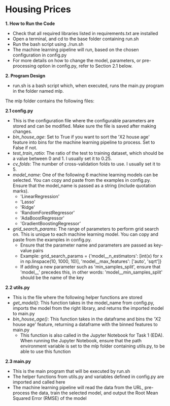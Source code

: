 # Housing Prices

**1. How to Run the Code**
- Check that all required libraries listed in requirements.txt are installed
- Open a terminal, and cd to the base folder containing run.sh
- Run the bash script using ./run.sh
- The machine learning pipeline will run, based on the chosen configuration in config.py
- For more details on how to change the model, parameters, or pre-processing option in config.py, refer to Section 2.1 below.

**2. Program Design**
- run.sh is a bash script which, when executed, runs the main.py program in the folder named mlp.

The mlp folder contains the following files:

**2.1 config.py**
- This is the configuration file where the configurable parameters are stored and can be modified. Make sure the file is saved after making changes.
- *bin_house_age*: Set to True if you want to sort the 'X2 house age' feature into bins for the machine learning pipeline to process. Set to False if not.
- *test_train_ratio*: The ratio of the test to training dataset, which should be a value between 0 and 1. I usually set it to 0.25.
- *cv_folds*: The number of cross-validation folds to use. I usually set it to 5.
- *model_name*: One of the following 6 machine learning models can be selected. You can copy and paste from the examples in config.py. Ensure that the model_name is passed as a string (include quotation marks).
  - 'LinearRegression'
  - 'Lasso' 
  - 'Ridge'
  - 'RandomForestRegressor'
  - 'AdaBoostRegressor'
  - 'GradientBoostingRegressor'
- *grid_search_params*: The range of parameters to perform grid search on. This is unique to each machine learning model. You can copy and paste from the examples in config.py.
  - Ensure that the parameter name and parameters are passed as key-value pairs
  - Example: grid_search_params = {'model__n_estimators': [int(x) for x in np.linspace(10, 1000, 10)], 
                      'model__max_features': ['auto', 'sqrt']}
  - If adding a new parameter such as 'min_samples_split', ensure that 'model__' precedes this, in other words: 'model__min_samples_split' should be the name of the key

**2.2 utils.py**
- This is the file where the following helper functions are stored
- *get_model()*: This function takes in the model_name from config.py, imports the model from the right library, and returns the imported model to main.py
- *bin_house_age()*: This function takes in the dataframe and bins the 'X2 house age' feature, returning a dataframe with the binned features to main.py
  - This function is also called in the Jupyter Notebook for Task 1 (EDA). When running the Jupyter Notebook, ensure that the path environment variable is set to the mlp folder containing utils.py, to be able to use this function

**2.3 main.py**
- This is the main program that will be executed by run.sh
- The helper functions from utils.py and variables defined in config.py are imported and called here
- The machine learning pipeline will read the data from the URL, pre-process the data, train the selected model, and output the Root Mean Squared Error (RMSE) of the model
